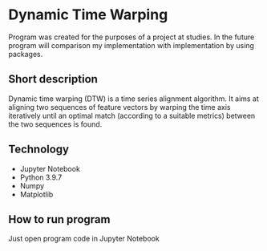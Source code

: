 # Dynamic Time Warping
 Program was created for the purposes of a project at studies. In the future program will comparison my implementation with implementation by using packages.

## Short description
 Dynamic time warping (DTW) is a time series alignment algorithm. It aims at aligning two sequences of feature vectors by warping the time axis iteratively until an optimal match (according to a suitable metrics) between the two sequences is found.

## Technology
* Jupyter Notebook
* Python 3.9.7
* Numpy
* Matplotlib

## How to run program
Just open program code in Jupyter Notebook
